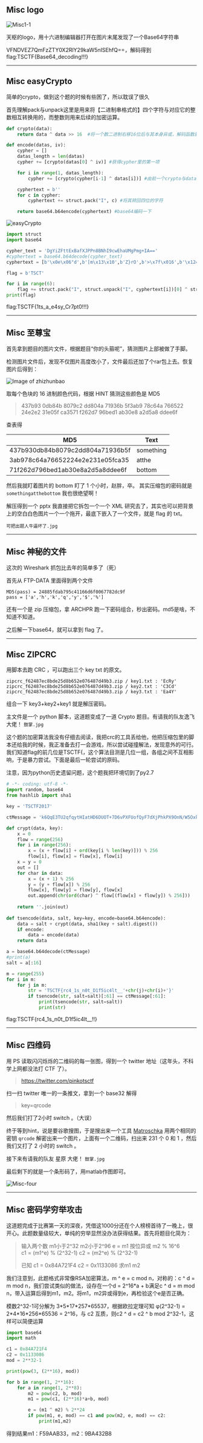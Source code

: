 ## Misc logo

![Misc1-1](https://raw.githubusercontent.com/boke1208/TSCTF2017/master/img/Misc1-1.png)

天枢的logo，用十六进制编辑器打开在图片末尾发现了一个Base64字符串

VFNDVEZ7QmFzZTY0X2RlY29kaW5nISEhfQ==，解码得到flag:TSCTF{Base64_decoding!!!}

---

## Misc  easyCrypto 

简单的crypto，做到这个题的时候有些困了，所以耽误了很久

首先理解pack与unpack这里是用来将【二进制串格式的】四个字符与对应它的整数相互转换用的，而整数则用来后续的加密运算。

```python
def crypto(data):
	return data ^ data >> 16  #将一个数二进制右移16位后与其本身异或，解码函数就是这个函数本身

def encode(datas, iv):
	cypher = []
	datas_length = len(datas)
	cypher += [crypto(datas[0] ^ iv)] #获得cypher里的第一项

	for i in range(1, datas_length):
		cypher += [crypto(cypher[i-1] ^ datas[i])] #由前一个crypto与data异或得到新的一项crypto

	cyphertext = b''
	for c in cypher:
		cyphertext += struct.pack("I", c) #将其转回四位的字符

	return base64.b64encode(cyphertext) #base64编码一下
```

![easyCrypto](https://raw.githubusercontent.com/boke1208/TSCTF2017/master/img/easyCrypto.png)

```python
import struct
import base64

cypher_text = 'DgYiZFttExBafXJPPn8BNhI9cwEhaUMgPmg+IA=='
#cyphertext = base64.b64decode(cypher_text)
cyphertext = [b'\x0e\x06"d',b'[m\x13\x10',b'Z}rO',b'>\x7f\x016',b'\x12=s\x01',b'!iC ',b'>h> ']

flag = b'TSCT'

for i in range(6):
	flag += struct.pack("I", struct.unpack("I", cyphertext[i])[0] ^ struct.unpack("I", cyphertext[i+1])[0] ^ (struct.unpack("I", cyphertext[i+1])[0] >> 16))
print(flag)
```

flag:TSCTF{1ts_a_e4sy_Cr7pt0!!!}

---

## Misc 至尊宝

首先拿到题目的图片文件，根据题目“你的头箍呢”，猜测图片上部被做了手脚。

检测图片文件后，发现不仅图片高度改小了，文件最后还加了个rar包上去。恢复图片后得到：

![Image of zhizhunbao](https://raw.githubusercontent.com/Henryzhao96/TSCTF2017/master/img/misc_zhizunbao.bmp "大圣，你的头上是绿色的！")

取每个色块的 16 进制颜色代码，根据 HINT 猜测这些颜色是 MD5

> 437b93 0db84b 8079c2 dd804a 71936b 5f3ab9 78c64a 766522
> 24e2e2 31e05f ca3571 f262d7 96bed1 ab30e8 a2d5a8 ddee6f

查表得

| MD5                              | Text      |
| -------------------------------- | --------- |
| 437b930db84b8079c2dd804a71936b5f | something |
| 3ab978c64a76652224e2e231e05fca35 | atthe     |
| 71f262d796bed1ab30e8a2d5a8ddee6f | bottom    |

然后我就盯着图片的 bottom 盯了 1 个小时，赵胖，卒。
其实压缩包的密码就是 `somethingatthebottom` 我也很绝望啊！

解压得到一个 pptx 我直接把它拆包一个一个 XML 研究去了，其实也可以把背景上的空白白色图片一个一个拖开，最底下嵌入了一个文件，就是 flag 的 txt。

`可把出题人牛逼坏了.jpg`

-----

## Misc 神秘的文件

这次的 Wireshark 抓包比去年的简单多了（死）

首先从 FTP-DATA 里面得到两个文件

```
MD5(pass) = 24885fdab795c41166d6f0067782dc9f
pass = ['a','h','k','q','y','$','%']
```

还有一个是 zip 压缩包，拿 ARCHPR 跑一下密码组合，秒出密码。md5是啥，不知道不知道。

之后解一下base64，就可以拿到 flag 了。

-----

## Misc ZIPCRC

用脚本去跑 CRC ，可以跑出三个 key txt 的原文。

```
zipcrc_f62487ec8bde25d8b652e076487d49b3.zip / key1.txt : 'EcRy'
zipcrc_f62487ec8bde25d8b652e076487d49b3.zip / key2.txt : 'C3Cd'
zipcrc_f62487ec8bde25d8b652e076487d49b3.zip / key3.txt : 'Ea4Y'
```

组合一下 key3+key2+key1 就是解压密码。

主文件是一个 python 脚本，这道题变成了一道 Crypto 题目。有请我的队友逸飞大佬！ `鼓掌.jpg`

这个题的加密算法我没有仔细去阅读，我把crc的工具丢给他，他把压缩包里的脚本还给我的时候，我正准备去打一会游戏，所以尝试碰撞解法，发现意外的可行。我们知道flag的前几位是TSCTF{，这个算法目测是几位一组，各组之间不互相影响，于是暴力尝试。下面是最后一轮尝试的原码。

注意，因为python历史遗留问题，这个题我把环境切到了py2.7

```python
# -*- coding: utf-8 -*-  
import random, base64  
from hashlib import sha1  

key = 'TSCTF2017'

ctMessage = 'k6QqE3TU2qfqytHIatHD6DUOT+7D6vPXFUofQyF7dXjPhkPX9OnN/W5OxkvMfa0='

def crypt(data, key):  
    x = 0  
    flow = range(256)  
    for i in range(256):  
        x = (x + flow[i] + ord(key[i % len(key)])) % 256  
        flow[i], flow[x] = flow[x], flow[i]  
    x = y = 0  
    out = []  
    for char in data:  
        x = (x + 1) % 256  
        y = (y + flow[x]) % 256  
        flow[x], flow[y] = flow[y], flow[x]  
        out.append(chr(ord(char) ^ flow[(flow[x] + flow[y]) % 256]))  
  
    return ''.join(out)  
  
def tsencode(data, salt, key=key, encode=base64.b64encode):
    data = salt + crypt(data, sha1(key + salt).digest())
    if encode:
        data = encode(data)
    return data  

a = base64.b64decode(ctMessage)
#print(a)
salt = a[:16]

m = range(255)
for i in m:
    for j in m:
        str = 'TSCTF{rc4_1s_n0t_D1f5ic4lt__'+chr(j)+chr(i)+'}'
        if tsencode(str, salt=salt)[:61] == ctMessage[:61]:
            print(tsencode(str, salt=salt))
            print(str)
```

flag:TSCTF{rc4_1s_n0t_D1f5ic4lt__!!}

---

## Misc 四维码

用 PS 读取闪闪烁烁的二维码的每一张图，得到一个 twitter 地址（这年头，不科学上网都没法打 CTF 了）。

> https://twitter.com/pinkotsctf

扫一扫 twitter 唯一的一条推文，拿到一个 base32 解得

> key=qrcode

然后我们打了2小时 switch 。（大误）

终于等到hint，说是要谷歌搜图，于是搜出来一个工具 [Matroschka](https://github.com/fbngrm/Matroschka) 用两个相同的密钥 `qrcode` 解密出来一个图片，上面有一个二维码，扫出来 231 个 0 和 1 ，然后我们又打了 2 小时的 switch 。

接下来有请我的队友 星原 大佬！ `鼓掌.jpg`

最后剩下的就是一个条形码了，用matlab作图即可。

![Misc-four](https://raw.githubusercontent.com/boke1208/TSCTF2017/master/img/Misc-four.png)

---

## Misc 密码学穷举攻击

这道题完成于比赛第一天的深夜，凭借这1000分还在个人榜榜首待了一晚上，很开心。此题数量级较大，单纯的穷举显然没办法获得结果。首先将题目化简为：

> 输入两个数 m1小于2^32 m2小于2^96
> e = m1 按位异或 m2 % 16^6
> c1 = (m1^e) % (2^32-1)
> c2 = (m2^e) % (2^32-1)
>
> 已知
> c1 = 0x84A721F4
> c2 = 0x1133086
> 求m1 m2

我们注意到，此题格式非常像RSA加密算法，m ^ e = c mod n，对称的：c ^ d = m mod n，我们尝试类似的做法，设存在一个d = 2^16*a + b满足c ^ d = m mod n，带入运算后得到m1，m2。将m1，m2异或得到e，再检验这个e是否正确。

模数2^32-1可分解为 3\*5\*17\*257\*65537，根据欧拉定理可知 φ(2^32-1) = 2\*4\*16\*256\*65536 = 2^16，与 c2 互质，则c2 ^ d = c2 ^ b mod 2^32-1，这样可以简便运算

```python
import base64
import math

c1 = 0x84A721F4
c2 = 0x1133086
mod = 2**32-1

print(pow(3, (2**16), mod))

for b in range(1, 2**16):
    for a in range(1, 2**8):
        m2 = pow(c2, b, mod)
        m1 = pow(c1, (2**16)*a+b, mod)

        e = (m1 ^ m2) % 2**24
        if pow(m1, e, mod) == c1 and pow(m2, e, mod) == c2:
            print(m1,m2)
```

得到结果m1：F59AAB33，m2：9BA432B8